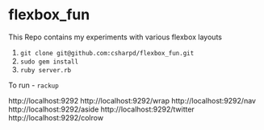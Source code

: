 flexbox_fun
===========

This Repo contains my experiments with various flexbox layouts

1. `git clone git@github.com:csharpd/flexbox_fun.git`
2.  `sudo gem install`
3.  `ruby server.rb`

To run - `rackup`

http://localhost:9292
http://localhost:9292/wrap
http://localhost:9292/nav
http://localhost:9292/aside
http://localhost:9292/twitter
http://localhost:9292/colrow

